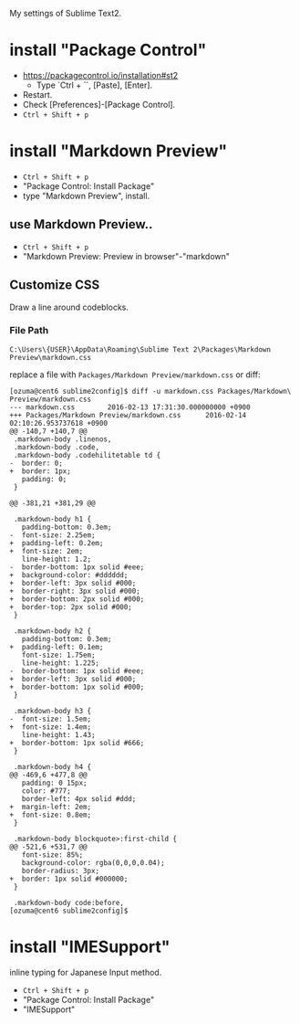 My settings of Sublime Text2.

# install "Package Control"

- https://packagecontrol.io/installation#st2
    - Type `Ctrl + \``, [Paste], [Enter].
- Restart.
- Check [Preferences]-[Package Control].
- `Ctrl + Shift + p`

# install "Markdown Preview"

- `Ctrl + Shift + p`
- "Package Control: Install Package"
- type "Markdown Preview", install.

## use Markdown Preview..

- `Ctrl + Shift + p`
- "Markdown Preview: Preview in browser"-"markdown"

## Customize CSS

Draw a line around codeblocks.

### File Path

```
C:\Users\{USER}\AppData\Roaming\Sublime Text 2\Packages\Markdown Preview\markdown.css
```

replace a file with `Packages/Markdown Preview/markdown.css` or diff:

```
[ozuma@cent6 sublime2config]$ diff -u markdown.css Packages/Markdown\ Preview/markdown.css
--- markdown.css        2016-02-13 17:31:30.000000000 +0900
+++ Packages/Markdown Preview/markdown.css      2016-02-14 02:10:26.953737618 +0900
@@ -140,7 +140,7 @@
 .markdown-body .linenos,
 .markdown-body .code,
 .markdown-body .codehilitetable td {
-  border: 0;
+  border: 1px;
   padding: 0;
 }

@@ -381,21 +381,29 @@

 .markdown-body h1 {
   padding-bottom: 0.3em;
-  font-size: 2.25em;
+  padding-left: 0.2em;
+  font-size: 2em;
   line-height: 1.2;
-  border-bottom: 1px solid #eee;
+  background-color: #dddddd;
+  border-left: 3px solid #000;
+  border-right: 3px solid #000;
+  border-bottom: 2px solid #000;
+  border-top: 2px solid #000;
 }

 .markdown-body h2 {
   padding-bottom: 0.3em;
+  padding-left: 0.1em;
   font-size: 1.75em;
   line-height: 1.225;
-  border-bottom: 1px solid #eee;
+  border-left: 3px solid #000;
+  border-bottom: 1px solid #000;
 }

 .markdown-body h3 {
-  font-size: 1.5em;
+  font-size: 1.4em;
   line-height: 1.43;
+  border-bottom: 1px solid #666;
 }

 .markdown-body h4 {
@@ -469,6 +477,8 @@
   padding: 0 15px;
   color: #777;
   border-left: 4px solid #ddd;
+  margin-left: 2em;
+  font-size: 0.8em;
 }

 .markdown-body blockquote>:first-child {
@@ -521,6 +531,7 @@
   font-size: 85%;
   background-color: rgba(0,0,0,0.04);
   border-radius: 3px;
+  border: 1px solid #000000;
 }

 .markdown-body code:before,
[ozuma@cent6 sublime2config]$
```

# install "IMESupport"

inline typing for Japanese Input method.

- `Ctrl + Shift + p`
- "Package Control: Install Package"
- "IMESupport"
